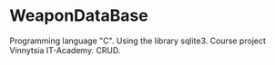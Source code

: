 # WeaponDataBase
Programming language "C". Using the library sqlite3. Course project Vinnytsia IT-Academy. CRUD.
